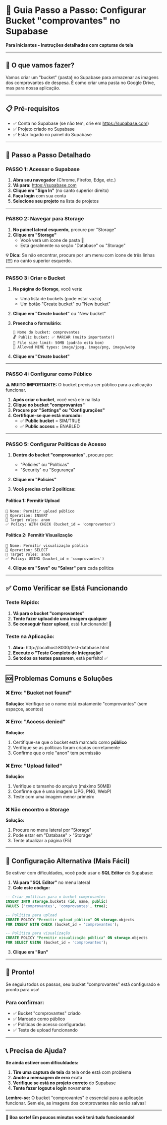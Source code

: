 # 📁 Guia Passo a Passo: Configurar Bucket "comprovantes" no Supabase

**Para iniciantes - Instruções detalhadas com capturas de tela**

---

## 🎯 O que vamos fazer?

Vamos criar um "bucket" (pasta) no Supabase para armazenar as imagens dos
comprovantes de despesa. É como criar uma pasta no Google Drive, mas para nossa
aplicação.

---

## 📋 Pré-requisitos

- ✅ Conta no Supabase (se não tem, crie em https://supabase.com)
- ✅ Projeto criado no Supabase
- ✅ Estar logado no painel do Supabase

---

## 🚀 Passo a Passo Detalhado

### **PASSO 1: Acessar o Supabase**

1. **Abra seu navegador** (Chrome, Firefox, Edge, etc.)
2. **Vá para:** https://supabase.com
3. **Clique em "Sign In"** (no canto superior direito)
4. **Faça login** com sua conta
5. **Selecione seu projeto** na lista de projetos

---

### **PASSO 2: Navegar para Storage**

1. **No painel lateral esquerdo**, procure por "Storage"
2. **Clique em "Storage"**
   - Você verá um ícone de pasta 📁
   - Está geralmente na seção "Database" ou "Storage"

**💡 Dica:** Se não encontrar, procure por um menu com ícone de três linhas (☰)
no canto superior esquerdo.

---

### **PASSO 3: Criar o Bucket**

1. **Na página do Storage**, você verá:
   - Uma lista de buckets (pode estar vazia)
   - Um botão "Create bucket" ou "New bucket"

2. **Clique em "Create bucket"** ou "New bucket"

3. **Preencha o formulário:**

   ```
   📝 Nome do bucket: comprovantes
   🔓 Public bucket: ✅ MARCAR (muito importante!)
   📄 File size limit: 50MB (padrão está bom)
   🎨 Allowed MIME types: image/jpeg, image/png, image/webp
   ```

4. **Clique em "Create bucket"**

---

### **PASSO 4: Configurar como Público**

**⚠️ MUITO IMPORTANTE:** O bucket precisa ser público para a aplicação
funcionar.

1. **Após criar o bucket**, você verá ele na lista
2. **Clique no bucket "comprovantes"**
3. **Procure por "Settings" ou "Configurações"**
4. **Certifique-se que está marcado:**
   - ✅ **Public bucket** = SIM/TRUE
   - ✅ **Public access** = ENABLED

---

### **PASSO 5: Configurar Políticas de Acesso**

1. **Dentro do bucket "comprovantes"**, procure por:
   - "Policies" ou "Políticas"
   - "Security" ou "Segurança"

2. **Clique em "Policies"**

3. **Você precisa criar 2 políticas:**

#### **Política 1: Permitir Upload**

```
📝 Nome: Permitir upload público
🎯 Operation: INSERT
👤 Target roles: anon
✅ Policy: WITH CHECK (bucket_id = 'comprovantes')
```

#### **Política 2: Permitir Visualização**

```
📝 Nome: Permitir visualização pública
🎯 Operation: SELECT
👤 Target roles: anon
✅ Policy: USING (bucket_id = 'comprovantes')
```

4. **Clique em "Save" ou "Salvar"** para cada política

---

## ✅ Como Verificar se Está Funcionando

### **Teste Rápido:**

1. **Vá para o bucket "comprovantes"**
2. **Tente fazer upload de uma imagem qualquer**
3. **Se conseguir fazer upload**, está funcionando! 🎉

### **Teste na Aplicação:**

1. **Abra:** http://localhost:8000/test-database.html
2. **Execute o "Teste Completo de Integração"**
3. **Se todos os testes passarem**, está perfeito! ✅

---

## 🆘 Problemas Comuns e Soluções

### **❌ Erro: "Bucket not found"**

**Solução:** Verifique se o nome está exatamente "comprovantes" (sem espaços,
acentos)

### **❌ Erro: "Access denied"**

**Solução:**

1. Certifique-se que o bucket está marcado como **público**
2. Verifique se as políticas foram criadas corretamente
3. Confirme que o role "anon" tem permissão

### **❌ Erro: "Upload failed"**

**Solução:**

1. Verifique o tamanho do arquivo (máximo 50MB)
2. Confirme que é uma imagem (JPG, PNG, WebP)
3. Teste com uma imagem menor primeiro

### **❌ Não encontro o Storage**

**Solução:**

1. Procure no menu lateral por "Storage"
2. Pode estar em "Database" > "Storage"
3. Tente atualizar a página (F5)

---

## 📱 Configuração Alternativa (Mais Fácil)

Se estiver com dificuldades, você pode usar o **SQL Editor** do Supabase:

1. **Vá para "SQL Editor"** no menu lateral
2. **Cole este código:**

```sql
-- Criar políticas para o bucket comprovantes
INSERT INTO storage.buckets (id, name, public)
VALUES ('comprovantes', 'comprovantes', true);

-- Política para upload
CREATE POLICY "Permitir upload público" ON storage.objects
FOR INSERT WITH CHECK (bucket_id = 'comprovantes');

-- Política para visualização
CREATE POLICY "Permitir visualização pública" ON storage.objects
FOR SELECT USING (bucket_id = 'comprovantes');
```

3. **Clique em "Run"**

---

## 🎉 Pronto!

Se seguiu todos os passos, seu bucket "comprovantes" está configurado e pronto
para uso!

### **Para confirmar:**

- ✅ Bucket "comprovantes" criado
- ✅ Marcado como público
- ✅ Políticas de acesso configuradas
- ✅ Teste de upload funcionando

---

## 📞 Precisa de Ajuda?

**Se ainda estiver com dificuldades:**

1. **Tire uma captura de tela** da tela onde está com problema
2. **Anote a mensagem de erro** exata
3. **Verifique se está no projeto correto** do Supabase
4. **Tente fazer logout e login** novamente

**Lembre-se:** O bucket "comprovantes" é essencial para a aplicação funcionar.
Sem ele, as imagens dos comprovantes não serão salvas!

---

**🚀 Boa sorte! Em poucos minutos você terá tudo funcionando!**
